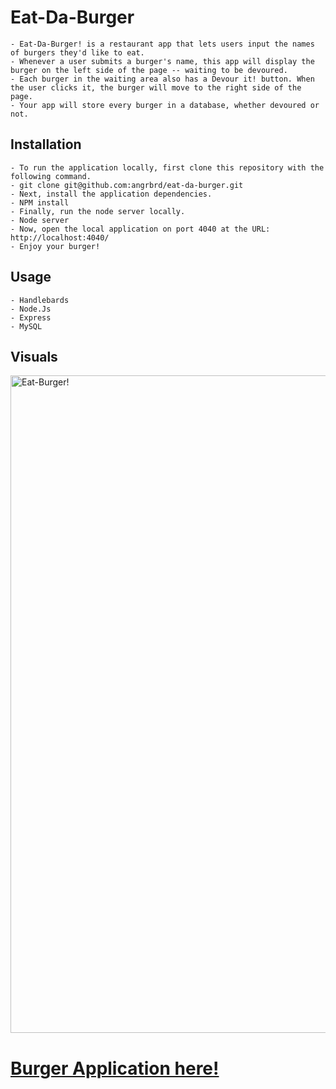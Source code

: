 # Eat-Da-Burger 
```
- Eat-Da-Burger! is a restaurant app that lets users input the names of burgers they'd like to eat. 
- Whenever a user submits a burger's name, this app will display the burger on the left side of the page -- waiting to be devoured.
- Each burger in the waiting area also has a Devour it! button. When the user clicks it, the burger will move to the right side of the page.
- Your app will store every burger in a database, whether devoured or not.
```
## Installation
```
- To run the application locally, first clone this repository with the following command.
- git clone git@github.com:angrbrd/eat-da-burger.git
- Next, install the application dependencies.
- NPM install
- Finally, run the node server locally.
- Node server
- Now, open the local application on port 4040 at the URL: http://localhost:4040/
- Enjoy your burger!
```

## Usage

```
- Handlebards
- Node.Js
- Express
- MySQL

```
## Visuals

<img width="1052" alt="Eat-Burger!" src="https://user-images.githubusercontent.com/67169488/94999032-feddd800-057b-11eb-95dd-31159d144527.png">

# [Burger Application here!](https://cryptic-sierra-08206.herokuapp.com/)
